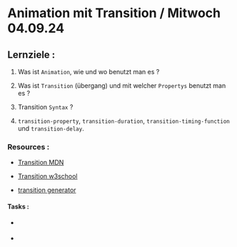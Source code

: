 # Animation mit Transition / Mitwoch 04.09.24

## Lernziele :

1. Was ist `Animation`, wie und wo benutzt man es ?

2. Was ist `Transition` (übergang) und mit welcher `Propertys` benutzt man es ?

3. Transition `Syntax` ?

4. `transition-property`, `transition-duration`, `transition-timing-function` und `transition-delay`.

### Resources :

- [Transition MDN](https://developer.mozilla.org/en-US/docs/Web/CSS/transition)

- [Transition w3school](https://www.w3schools.com/css/css3_transitions.asp)

- [transition generator](https://www.toptal.com/developers/css3maker/css3-transition)

#### Tasks :

- []()

- []()
